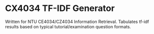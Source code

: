 # CX4034 TF-IDF Generator
 Written for NTU CE4034/CZ4034 Information Retrieval. Tabulates tf-idf results based on typical tutorial/examination question formats.
